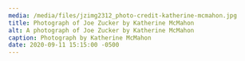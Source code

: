 ```yaml
---
media: /media/files/jzimg2312_photo-credit-katherine-mcmahon.jpg
title: Photograph of Joe Zucker by Katherine McMahon
alt: A photograph of Joe Zucker by Katherine McMahon
caption: Photograph by Katherine McMahon
date: 2020-09-11 15:15:00 -0500
---
```

